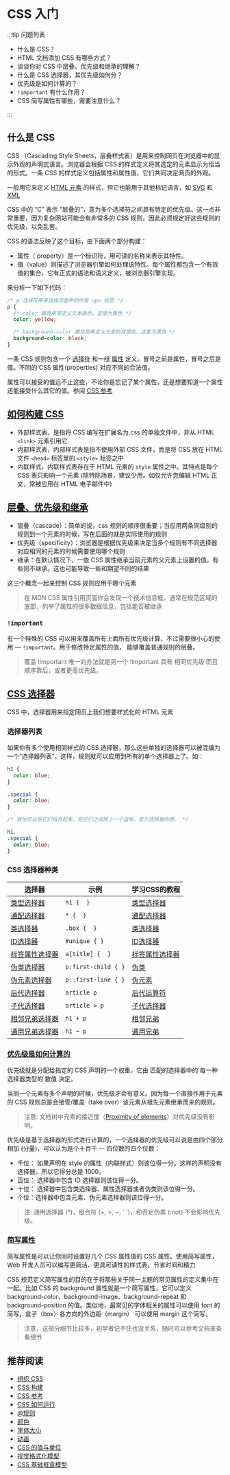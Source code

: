 # CSS 入门

:::tip 问题列表

- 什么是 CSS？
- HTML 文档添加 CSS 有哪些方式？
- 谈谈你对 CSS 中层叠、优先级和继承的理解？
- 什么是 CSS 选择器，其优先级如何分？
- 优先级是如何计算的？
- `!important` 有什么作用？
- CSS 简写属性有哪些，需要注意什么？

:::

## 什么是 CSS

CSS （Cascading Style Sheets，层叠样式表）是用来控制网页在浏览器中的显示外观的声明式语言。浏览器会根据 CSS 的样式定义将其选定的元素显示为恰当的形式。一条 CSS 的样式定义包括属性和属性值，它们共同决定网页的外观。

一般用它来定义 [HTML 元素](https://developer.mozilla.org/zh-CN/docs/Glossary/%E5%85%83%E7%B4%A0) 的样式，但它也能用于其他标记语言，如 [SVG](https://developer.mozilla.org/zh-CN/docs/Glossary/SVG) 和 [XML](https://developer.mozilla.org/zh-CN/docs/Glossary/XML)

CSS 中的 “C” 表示 “层叠的”，意为多个选择符之间具有特定的优先级。这一点非常重要，因为复杂网站可能会有非常多的 CSS 规则，因此必须规定好这些规则的优先级，以免乱套。

CSS 的语法反映了这个目标，由下面两个部分构建：

- 属性（ property）是一个标识符，用可读的名称来表示其特性。
- 值（value）则描述了浏览器引擎如何处理该特性。每个属性都包含一个有效值的集合，它有正式的语法和语义定义，被浏览器引擎实现。

来分析一下如下代码：

```css
/* p 选择符用来选择页面中的所有 <p> 标签 */
p {
  /* color 属性用来定义文本颜色，这里为黄色 */
  color: yellow;

  /* background-color 属性用来定义元素的背景色，这里为黑色 */
  background-color: black;
}
```

一条 CSS 规则包含一个 [选择符](https://developer.mozilla.org/zh-CN/docs/Glossary/CSS_Selector) 和一组 [属性](https://developer.mozilla.org/en-US/docs/Glossary/property/CSS) 定义。冒号之前是属性，冒号之后是值。不同的 CSS 属性(properties) 对应不同的合法值。

属性可以接受的值远不止这些，不论你是忘记了某个属性，还是想要知道一个属性还能接受什么其它的值。参阅 [CSS 参考](https://developer.mozilla.org/zh-CN/docs/Web/CSS/Reference)

## [如何构建 CSS](https://developer.mozilla.org/zh-CN/docs/Learn/CSS/First_steps/How_CSS_is_structured)

- 外部样式表，是指将 CSS 编写在扩展名为.css 的单独文件中，并从 HTML `<link>` 元素引用它
- 内部样式表，内部样式表是指不使用外部 CSS 文件，而是将 CSS 放在 HTML 文件 `<head>` 标签里的 `<style>` 标签之中
- 内联样式，内联样式表存在于 HTML 元素的 `style` 属性之中。其特点是每个 CSS 表只影响一个元素 (除特除场景，建议少用。如仅允许您编辑 HTML 正文，常被应用在 HTML 电子邮件中)

## [层叠、优先级和继承](https://developer.mozilla.org/zh-CN/docs/Learn/CSS/Building_blocks/Cascade_and_inheritance)

- 层叠（cascade）：简单的说，css 规则的顺序很重要；当应用两条同级别的规则到一个元素的时候，写在后面的就是实际使用的规则
- 优先级（specificity）：浏览器是根据优先级来决定当多个规则有不同选择器对应相同的元素的时候需要使用哪个规则
- 继承：在默认情况下，一些 CSS 属性继承当前元素的父元素上设置的值，有些则不继承。这也可能导致一些和期望不同的结果

这三个概念一起来控制 CSS 规则应用于哪个元素

> 在 MDN CSS 属性引用页面你会发现一个技术信息框，通常在规范区域的底部，列举了属性的很多数据信息，包括能否被继承

### `!important`

有一个特殊的 CSS 可以用来覆盖所有上面所有优先级计算，不过需要很小心的使用 — `!important`。用于修改特定属性的值， 能够覆盖普通规则的层叠。

> 覆盖 !important 唯一的办法就是另一个 !important 具有 相同优先级 而且顺序靠后，或者更高优先级。

## [CSS 选择器](https://developer.mozilla.org/zh-CN/docs/Learn/CSS/Building_blocks/Selectors)

CSS 中，选择器用来指定网页上我们想要样式化的 HTML 元素

### 选择器列表

如果你有多个使用相同样式的 CSS 选择器，那么这些单独的选择器可以被混编为一个“选择器列表”，这样，规则就可以应用到所有的单个选择器上了。如：

```css
h1 {
  color: blue;
}

.special {
  color: blue;
}

/* 我也可以将它们组合起来，在它们之间加上一个逗号，变为选择器列表。 */

h1,
.special {
  color: blue;
}
```

### CSS 选择器种类

<table class="standard-table"> <thead> <tr> <th scope="col">选择器</th> <th scope="col">示例</th> <th scope="col">学习CSS的教程</th> </tr> </thead> <tbody> <tr> <td><a href="https://developer.mozilla.org/zh-CN/docs/Web/CSS/Type_selectors">类型选择器</a></td> <td><code>h1 {&nbsp; }</code></td> <td> <a href="https://developer.mozilla.org/zh-CN/docs/user:chrisdavidmills/CSS_Learn/CSS_Selectors/Type_Class_and_ID_Selectors#Type_selectors" >类型选择器</a > </td> </tr> <tr> <td><a href="https://developer.mozilla.org/zh-CN/docs/Web/CSS/Universal_selectors">通配选择器</a></td> <td><code>* {&nbsp; }</code></td> <td> <a href="https://developer.mozilla.org/zh-CN/docs/user:chrisdavidmills/CSS_Learn/CSS_Selectors/Type_Class_and_ID_Selectors#The_universal_selector" >通配选择器</a > </td> </tr> <tr> <td><a href="https://developer.mozilla.org/zh-CN/docs/Web/CSS/Class_selectors">类选择器</a></td> <td><code>.box {&nbsp; }</code></td> <td> <a href="https://developer.mozilla.org/zh-CN/docs/user:chrisdavidmills/CSS_Learn/CSS_Selectors/Type_Class_and_ID_Selectors#Class_selectors" >类选择器</a > </td> </tr> <tr> <td><a href="https://developer.mozilla.org/zh-CN/docs/Web/CSS/ID_selectors">ID选择器</a></td> <td><code>#unique { }</code></td> <td> <a href="https://developer.mozilla.org/zh-CN/docs/user:chrisdavidmills/CSS_Learn/CSS_Selectors/Type_Class_and_ID_Selectors#ID_Selectors" >ID选择器</a > </td> </tr> <tr> <td> <a href="https://developer.mozilla.org/zh-CN/docs/Web/CSS/Attribute_selectors">标签属性选择器</a> </td> <td><code>a[title] {&nbsp; }</code></td> <td> <a href="https://developer.mozilla.org/zh-CN/docs/User:chrisdavidmills/CSS_Learn/CSS_Selectors/Attribute_selectors" >标签属性选择器</a > </td> </tr> <tr> <td><a href="https://developer.mozilla.org/zh-CN/docs/Web/CSS/Pseudo-classes">伪类选择器</a></td> <td><code>p:first-child { }</code></td> <td> <a href="https://developer.mozilla.org/zh-CN/docs/User:chrisdavidmills/CSS_Learn/CSS_Selectors/Pseuso-classes_and_Pseudo-elements#What_is_a_pseudo-class" >伪类</a > </td> </tr> <tr> <td><a href="https://developer.mozilla.org/zh-CN/docs/Web/CSS/Pseudo-elements">伪元素选择器</a></td> <td><code>p::first-line { }</code></td> <td> <a href="https://developer.mozilla.org/zh-CN/docs/User:chrisdavidmills/CSS_Learn/CSS_Selectors/Pseuso-classes_and_Pseudo-elements#What_is_a_pseudo-element" >伪元素</a > </td> </tr> <tr> <td> <a href="https://developer.mozilla.org/zh-CN/docs/Web/CSS/Descendant_combinator">后代选择器</a> </td> <td><code>article p</code></td> <td> <a href="https://developer.mozilla.org/zh-CN/docs/User:chrisdavidmills/CSS_Learn/CSS_Selectors/Combinators#Descendant_Selector" >后代运算符</a > </td> </tr> <tr> <td><a href="https://developer.mozilla.org/zh-CN/docs/Web/CSS/Child_combinator">子代选择器</a></td> <td><code>article &gt; p</code></td> <td> <a href="https://developer.mozilla.org/zh-CN/docs/User:chrisdavidmills/CSS_Learn/CSS_Selectors/Combinators#Child_combinator" >子代选择器</a > </td> </tr> <tr> <td> <a href="https://developer.mozilla.org/zh-CN/docs/Web/CSS/Adjacent_sibling_combinator" >相邻兄弟选择器</a > </td> <td><code>h1 + p</code></td> <td> <a href="https://developer.mozilla.org/zh-CN/docs/User:chrisdavidmills/CSS_Learn/CSS_Selectors/Combinators#Adjacent_sibling" >相邻兄弟</a > </td> </tr> <tr> <td> <a href="https://developer.mozilla.org/zh-CN/docs/Web/CSS/General_sibling_combinator" >通用兄弟选择器</a > </td> <td><code>h1 ~ p</code></td> <td> <a href="https://developer.mozilla.org/zh-CN/docs/User:chrisdavidmills/CSS_Learn/CSS_Selectors/Combinators#General_sibling" >通用兄弟</a > </td> </tr> </tbody> </table>

### [优先级是如何计算的](https://developer.mozilla.org/zh-CN/docs/Web/CSS/Specificity)

优先级就是分配给指定的 CSS 声明的一个权重，它由 匹配的选择器中的 每一种选择器类型的 数值 决定。

当同一个元素有多个声明的时候，优先级才会有意义。因为每一个直接作用于元素的 CSS 规则总是会接管/覆盖（take over）该元素从祖先元素继承而来的规则。

> 注意: 文档树中元素的接近度（[Proximity of elements](https://developer.mozilla.org/zh-CN/docs/Web/CSS/Specificity#%E6%97%A0%E8%A7%86DOM%E6%A0%91%E4%B8%AD%E7%9A%84%E8%B7%9D%E7%A6%BB)）对优先级没有影响。

优先级是基于选择器的形式进行计算的，一个选择器的优先级可以说是由四个部分相加 (分量)，可以认为是个十百千 — 四位数的四个位数：

- 千位： 如果声明在 style 的属性（内联样式）则该位得一分。这样的声明没有选择器，所以它得分总是 1000。
- 百位： 选择器中包含 ID 选择器则该位得一分。
- 十位： 选择器中包含类选择器、属性选择器或者伪类则该位得一分。
- 个位：选择器中包含元素、伪元素选择器则该位得一分。

> 注: 通用选择器 (\*)，组合符 (+, >, ~, ' ')，和否定伪类 (:not) 不会影响优先级。

### [简写属性](https://developer.mozilla.org/zh-CN/docs/Web/CSS/Shorthand_properties)

简写属性是可以让你同时设置好几个 CSS 属性值的 CSS 属性。使用简写属性，Web 开发人员可以编写更简洁、更具可读性的样式表，节省时间和精力

CSS 规范定义简写属性的目的在于将那些关于同一主题的常见属性的定义集中在一起。比如 CSS 的 background 属性就是一个简写属性，它可以定义 background-color、background-image、background-repeat 和 background-position 的值。类似地，最常见的字体相关的属性可以使用 font 的简写，盒子（box）各方向的外边距（margin） 可以使用 margin 这个简写。

> 注意，这部分细节比较多，初学者记不住也没关系，随时可以参考文档来查看细节

## 推荐阅读

- [组织 CSS](https://developer.mozilla.org/zh-CN/docs/Learn/CSS/Building_blocks/Organizing)
- [CSS 构建](https://developer.mozilla.org/zh-CN/docs/Learn/CSS/Building_blocks/Organizing)
- [CSS 参考](https://developer.mozilla.org/zh-CN/docs/Web/CSS/Reference)
- [CSS 如何运行](https://developer.mozilla.org/zh-CN/docs/Learn/CSS/First_steps/CSS%E5%A6%82%E4%BD%95%E8%BF%90%E8%A1%8C)
- [@规则](https://developer.mozilla.org/zh-CN/docs/Web/CSS/At-rule)
- [颜色](https://developer.mozilla.org/zh-CN/docs/Web/CSS/color_value)
- [字体大小](https://developer.mozilla.org/zh-CN/docs/Web/CSS/font-size)
- [动画](https://developer.mozilla.org/zh-CN/docs/Web/CSS/CSS_Animations)
- [CSS 的值与单位](https://developer.mozilla.org/zh-CN/docs/Learn/CSS/Building_blocks/Values_and_units)
- [视觉格式化模型](https://developer.mozilla.org/zh-CN/docs/Web/Guide/CSS/Visual_formatting_model)
- [CSS 基础框盒模型](https://developer.mozilla.org/zh-CN/docs/Web/CSS/CSS_Box_Model)
